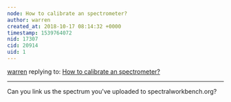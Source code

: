```yaml
---
node: How to calibrate an spectrometer?
author: warren
created_at: 2018-10-17 08:14:32 +0000
timestamp: 1539764072
nid: 17307
cid: 20914
uid: 1
---
```




[warren](../profile/warren) replying to: [How to calibrate an spectrometer?](../notes/p_sebastianmunoz/10-16-2018/how-to-calibrate-an-spectrometer)

----
Can you link us the spectrum you've uploaded to spectralworkbench.org?